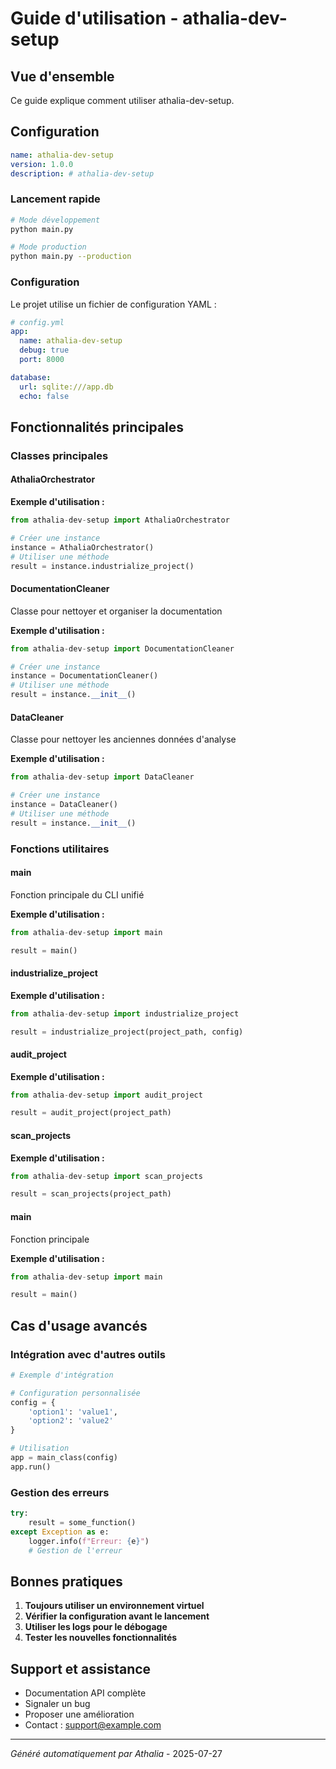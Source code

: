 # Guide d'utilisation - athalia-dev-setup

## Vue d'ensemble

Ce guide explique comment utiliser athalia-dev-setup.

## Configuration

```yaml
name: athalia-dev-setup
version: 1.0.0
description: # athalia-dev-setup
```

### Lancement rapide

```bash
# Mode développement
python main.py

# Mode production
python main.py --production
```

### Configuration

Le projet utilise un fichier de configuration YAML :

```yaml
# config.yml
app:
  name: athalia-dev-setup
  debug: true
  port: 8000

database:
  url: sqlite:///app.db
  echo: false
```

## Fonctionnalités principales

### Classes principales

#### AthaliaOrchestrator

**Exemple d'utilisation :**

```python
from athalia-dev-setup import AthaliaOrchestrator

# Créer une instance
instance = AthaliaOrchestrator()
# Utiliser une méthode
result = instance.industrialize_project()
```

#### DocumentationCleaner

Classe pour nettoyer et organiser la documentation

**Exemple d'utilisation :**

```python
from athalia-dev-setup import DocumentationCleaner

# Créer une instance
instance = DocumentationCleaner()
# Utiliser une méthode
result = instance.__init__()
```

#### DataCleaner

Classe pour nettoyer les anciennes données d'analyse

**Exemple d'utilisation :**

```python
from athalia-dev-setup import DataCleaner

# Créer une instance
instance = DataCleaner()
# Utiliser une méthode
result = instance.__init__()
```

### Fonctions utilitaires

#### main

Fonction principale du CLI unifié

**Exemple d'utilisation :**

```python
from athalia-dev-setup import main

result = main()
```

#### industrialize_project

**Exemple d'utilisation :**

```python
from athalia-dev-setup import industrialize_project

result = industrialize_project(project_path, config)
```

#### audit_project

**Exemple d'utilisation :**

```python
from athalia-dev-setup import audit_project

result = audit_project(project_path)
```

#### scan_projects

**Exemple d'utilisation :**

```python
from athalia-dev-setup import scan_projects

result = scan_projects(project_path)
```

#### main

Fonction principale

**Exemple d'utilisation :**

```python
from athalia-dev-setup import main

result = main()
```


## Cas d'usage avancés

### Intégration avec d'autres outils

```python
# Exemple d'intégration

# Configuration personnalisée
config = {
    'option1': 'value1',
    'option2': 'value2'
}

# Utilisation
app = main_class(config)
app.run()
```

### Gestion des erreurs

```python
try:
    result = some_function()
except Exception as e:
    logger.info(f"Erreur: {e}")
    # Gestion de l'erreur
```

## Bonnes pratiques

1. **Toujours utiliser un environnement virtuel**
2. **Vérifier la configuration avant le lancement**
3. **Utiliser les logs pour le débogage**
4. **Tester les nouvelles fonctionnalités**

## Support et assistance

- Documentation API complète
- Signaler un bug
- Proposer une amélioration
- Contact : support@example.com

---
*Généré automatiquement par Athalia* - 2025-07-27
